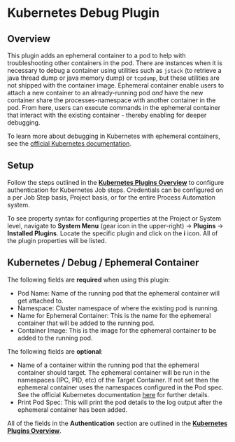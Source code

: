 # Kubernetes Debug Plugin

## Overview

This plugin adds an ephemeral container to a pod to help with troubleshooting other containers in the pod.  There are instances when it is necessary to debug a container using 
utilities such as `jstack` (to retrieve a java thread dump or java memory dump) or `tcpdump`, but these utilities are not shipped with the container image. Ephemeral container enable
users to attach a new container to an already-running pod _and_ have the new container share the processes-namespace with another container in the pod. From here, users can execute commands 
in the ephemeral container that interact with the existing container - thereby enabling for deeper debugging. 

To learn more about debugging in Kubernetes with ephemeral containers, see the [official Kubernetes documentation](https://kubernetes.io/docs/tasks/debug/debug-application/debug-running-pod/#ephemeral-container).

## Setup

Follow the steps outlined in the [**Kubernetes Plugins Overview**](/docs/manual/plugins/kubernetes-plugins-overview) to configure authentication for Kubernetes Job steps.
Credentials can be configured on a per Job Step basis, Project basis, or for the entire Process Automation system.

To see property syntax for configuring properties at the Project or System level, navigate to **System Menu** (gear icon in the upper-right) -> **Plugins** -> **Installed Plugins**.
Locate the specific plugin and click on the **i** icon.  All of the plugin properties will be listed.

## Kubernetes / Debug / Ephemeral Container

The following fields are **required** when using this plugin:

* Pod Name: Name of the running pod that the ephemeral container will get attached to.
* Namespace: Cluster namespace of where the existing pod is running.
* Name for Ephemeral Container: This is the name for the ephemeral container that will be added to the running pod.
* Container Image: This is the image for the ephemeral container to be added to the running pod.

The following fields are **optional**:
* Name of a container within the running pod that the ephemeral container should target. The ephemeral container will be run in the namespaces (IPC, PID, etc) of the Target Container. If not set then the ephemeral container uses the namespaces configured in the Pod spec. See the official Kubernetes documentation [here](https://kubernetes.io/docs/tasks/debug/debug-application/debug-running-pod/#ephemeral-container) for further details.
* Print Pod Spec: This will print the pod details to the log output after the ephemeral container has been added.

All of the fields in the **Authentication** section are outlined in the [**Kubernetes Plugins Overview**](/docs/manual/plugins/kubernetes-plugins-overview).
